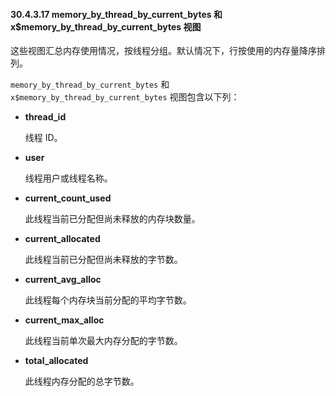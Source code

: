 #### 30.4.3.17 memory_by_thread_by_current_bytes 和 x$memory_by_thread_by_current_bytes 视图

这些视图汇总内存使用情况，按线程分组。默认情况下，行按使用的内存量降序排列。

`memory_by_thread_by_current_bytes` 和 `x$memory_by_thread_by_current_bytes` 视图包含以下列：

- **thread_id**

  线程 ID。

- **user**

  线程用户或线程名称。

- **current_count_used**

  此线程当前已分配但尚未释放的内存块数量。

- **current_allocated**

  此线程当前已分配但尚未释放的字节数。

- **current_avg_alloc**

  此线程每个内存块当前分配的平均字节数。

- **current_max_alloc**

  此线程当前单次最大内存分配的字节数。

- **total_allocated**

  此线程内存分配的总字节数。